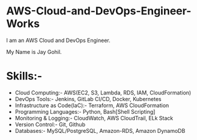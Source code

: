 # AWS-Cloud-and-DevOps-Engineer-Works
I am an AWS Cloud and DevOps Engineer.

My Name is Jay Gohil.


# Skills:-

* Cloud Computing:- AWS(EC2, S3, Lambda, RDS, IAM, CloudFormation)
* DevOps Tools:- Jenkins, GitLab CI/CD, Docker, Kubernetes
* Infrastructure as Code(IaC):- Terraform, AWS CloudFormation
* Programming Languages:- Python, Bash[Shell Scripting]
* Monitoring & Logging:- CloudWatch, AWS CloudTrail, ELk Stack
* Version Control:- Git, Github
* Databases:- MySQL/PostgreSQL, Amazon-RDS, Amazon DynamoDB
